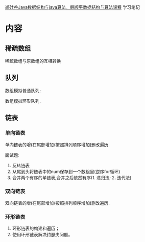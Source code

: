 [尚硅谷Java数据结构与java算法，韩顺平数据结构与算法课程](https://www.bilibili.com/video/BV1E4411H73v)
学习笔记

# 内容
## 稀疏数组
稀疏数组与原数组的互相转换
## 队列
数组模拟普通队列;

数组模拟环形队列.
## 链表
### 单向链表
单向链表的增(在尾部增加/按照排列顺序增加)删改遍历.

面试题:
1. 反转链表
2. 从尾到头将链表中的num保存到一个数组里(逆序for循环)
3. 合并两个有序的单链表,合并之后依然有序(1. 递归法; 2. 迭代法)
### 双向链表
双向链表的增(在尾部增加/按照排列顺序增加)删改遍历.

### 环形链表
1. 环形链表的构建和遍历；
2. 使用环形链表解决约瑟夫问题。